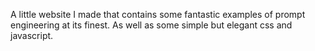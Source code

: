 A little website I made that contains some fantastic examples of prompt engineering at its finest. As well as some simple but elegant css and javascript.
